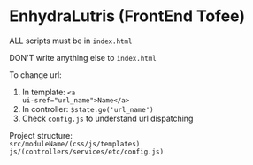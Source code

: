 # EnhydraLutris (FrontEnd Tofee)

ALL scripts must be in <code>index.html</code>

DON'T write anything else to <code>index.html</code>

To change url:
1. In template: <code>\<a ui-sref="url_name">Name\</a></code>
2. In controller: <code>$state.go('url_name')</code>
3. Check <code>config.js</code> to understand url dispatching

Project structure:<br>
<code>src/moduleName/(css/js/templates)</code><br>
<code>js/(controllers/services/etc/config.js)</code>
